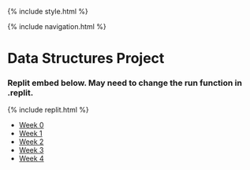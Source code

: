 {% include style.html %}

{% include navigation.html %}

# Data Structures Project

### Replit embed below. May need to change the run function in .replit.

{% include replit.html %}

* <a href="https://ad1616.github.io/ADtri3python/week0">Week 0</a>
* <a href="https://ad1616.github.io/ADtri3python/week1">Week 1</a>
* <a href="https://ad1616.github.io/ADtri3python/week2">Week 2</a>
* <a href="https://ad1616.github.io/ADtri3python/week3">Week 3</a>
* <a href="https://ad1616.github.io/ADtri3python/week4">Week 4</a>
